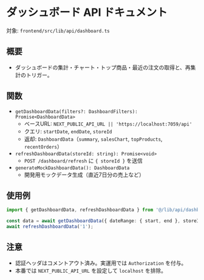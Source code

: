 # ダッシュボード API ドキュメント

対象: `frontend/src/lib/api/dashboard.ts`

## 概要
- ダッシュボードの集計・チャート・トップ商品・最近の注文の取得と、再集計のトリガー。

## 関数
- `getDashboardData(filters?: DashboardFilters): Promise<DashboardData>`
  - ベースURL: `NEXT_PUBLIC_API_URL || 'https://localhost:7059/api'`
  - クエリ: `startDate`, `endDate`, `storeId`
  - 返却: `DashboardData`（`summary`, `salesChart`, `topProducts`, `recentOrders`）
- `refreshDashboardData(storeId: string): Promise<void>`
  - `POST /dashboard/refresh` に `{ storeId }` を送信
- `generateMockDashboardData(): DashboardData`
  - 開発用モックデータ生成（直近7日分の売上など）

## 使用例
```ts
import { getDashboardData, refreshDashboardData } from '@/lib/api/dashboard';

const data = await getDashboardData({ dateRange: { start, end }, storeId: '1' });
await refreshDashboardData('1');
```

## 注意
- 認証ヘッダはコメントアウト済み。実運用では `Authorization` を付与。
- 本番では `NEXT_PUBLIC_API_URL` を設定して `localhost` を排除。
